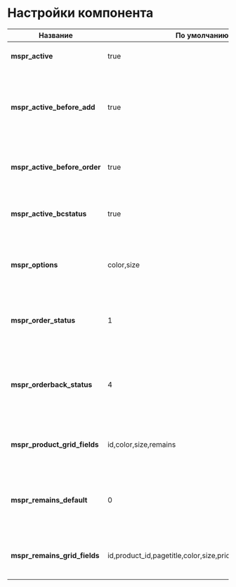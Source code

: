 # Настройки компонента

| Название                     | По умолчанию                                               | Описание                                                                                      |
| ---------------------------- | ---------------------------------------------------------- | --------------------------------------------------------------------------------------------- |
| **mspr_active**              | true                                                       | Включает работу компонента.                                                                   |
| **mspr_active_before_add**   | true                                                       | Включает проверку остатков перед добавлением товара в корзину или изменением его количества.  |
| **mspr_active_before_order** | true                                                       | Включает проверку остатков перед сохранением заказа.                                          |
| **mspr_active_bcstatus**     | true                                                       | Включает проверку остатков перед изменением статуса заказа.                                   |
| **mspr_options**             | color,size                                                 | Свойства товаров, на основании которых формируются остатки.                                   |
| **mspr_order_status**        | 1                                                          | ID статуса заказа, при установке которого будет уменьшаться остаток.                          |
| **mspr_orderback_status**    | 4                                                          | ID статуса заказа, при установке которого будет возвращаться число остатков, вычтенные ранее. |
| **mspr_product_grid_fields** | id,color,size,remains                                      | Поля таблицы остатков на странице редактирования товара.                                      |
| **mspr_remains_default**     | 0                                                          | Количество остатков по умолчанию при создании товара или добавлении новых свойств.            |
| **mspr_remains_grid_fields** | id,product_id,pagetitle,color,size,price,published,remains | Поля таблицы на единой странице редактирования остатков.                                      |
